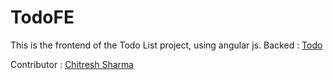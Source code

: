 # TodoFE

This is the frontend of the Todo List project, using angular js.
Backed : [Todo](https://github.com/dipankr/todo-BE)

Contributor : [Chitresh Sharma](https://github.com/chitresh14)